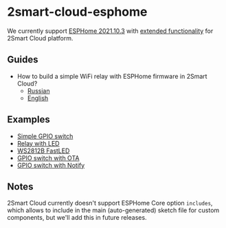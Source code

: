 # 2smart-cloud-esphome

We currently support [ESPHome 2021.10.3](https://esphome.io/changelog/2021.10.0.html#release-2021-10-3-october-27) with [extended functionality](./docs/extended.md) for 2Smart Cloud platform.

## Guides

- How to build a simple WiFi relay with ESPHome firmware in 2Smart Cloud?
    - [Russian](https://2smart.com/ru/blog/tpost/1yy4oaozh1-wi-fi-rele-s-mobilnim-prilozheniem-za-ch)
    - [English](https://2smart.com/blog/tpost/2n6ankych1-how-to-create-a-wi-fi-switch-to-control)

## Examples

- [Simple GPIO switch](./examples/blinker_with_reset_btn.yml)
- [Relay with LED](./examples/relay_with_led.yml)
- [WS2812B FastLED](./examples/ws2812b_fastled.yml)
- [GPIO switch with OTA](./examples/blinker_with_ota.yml)
- [GPIO switch with Notify](./examples/notify.yml)

## Notes

2Smart Cloud currently doesn't support ESPHome Core option `includes`, which allows to include in the main (auto-generated) sketch file for custom components, but we'll add this in future releases.
